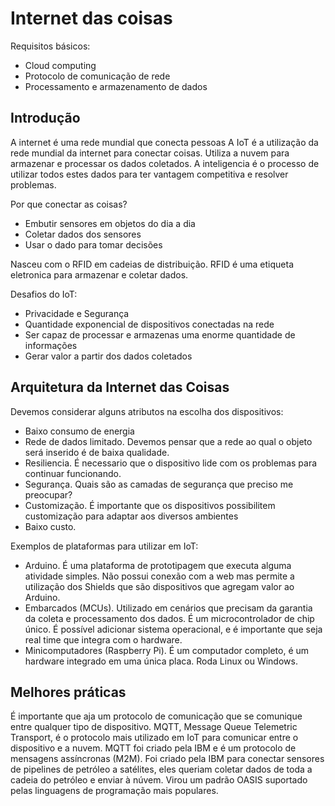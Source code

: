 # Internet das coisas
Requisitos básicos:
- Cloud computing
- Protocolo de comunicação de rede
- Processamento e armazenamento de dados

## Introdução

A internet é uma rede mundial que conecta pessoas
A IoT é a utilização da rede mundial da internet para conectar coisas. Utiliza a nuvem para armazenar e processar os dados coletados. A inteligencia é o processo de utilizar todos estes dados para ter vantagem competitiva e resolver problemas.

Por que conectar as coisas?
- Embutir sensores em objetos do dia a dia
- Coletar dados dos sensores
- Usar o dado para tomar decisões

Nasceu com o RFID em cadeias de distribuição.
RFID é uma etiqueta eletronica para armazenar e coletar dados.

Desafios do IoT:
- Privacidade e Segurança
- Quantidade exponencial de dispositivos conectadas na rede
- Ser capaz de processar e armazenas uma enorme quantidade de informações
- Gerar valor a partir dos dados coletados

## Arquitetura da Internet das Coisas

Devemos considerar alguns atributos na escolha dos dispositivos:
- Baixo consumo de energia
- Rede de dados limitado. Devemos pensar que a rede ao qual o objeto será inserido é de baixa qualidade.
- Resiliencia. É necessario que o dispositivo lide com os problemas para continuar funcionando.
- Segurança. Quais são as camadas de segurança que preciso me preocupar?
- Customização. É importante que os dispositivos possibilitem customização para adaptar aos diversos ambientes
- Baixo custo. 

Exemplos de plataformas para utilizar em IoT:
- Arduino. É uma plataforma de prototipagem que executa alguma atividade simples. Não possui conexão com a web mas permite a utilização dos Shields que são dispositivos que agregam valor ao Arduino.
- Embarcados (MCUs). Utilizado em cenários que precisam da garantia da coleta e processamento dos dados. É um microcontrolador de chip único. É possível adicionar sistema operacional, e é importante que seja real time que integra com o hardware.
- Minicomputadores (Raspberry Pi). É um computador completo, é um hardware integrado em uma única placa. Roda Linux ou Windows.


## Melhores práticas

É importante que aja um protocolo de comunicação que se comunique entre qualquer tipo de dispositivo.
MQTT, Message Queue Telemetric Transport, é o protocolo mais utilizado em IoT para comunicar entre o dispositivo e a nuvem.
MQTT foi criado pela IBM e é um protocolo de mensagens assíncronas (M2M). Foi criado pela IBM para conectar sensores de pipelines de petróleo a satélites, eles queriam coletar dados de toda a cadeia do petróleo e enviar à núvem. Virou um padrão OASIS suportado pelas linguagens de programação mais populares.

